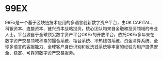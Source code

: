 # 

# 99EX

99Ex是一个基于区块链技术应用的多语言创新数字资产平台，由OK CAPITAL、科银资本、连接资本、链兴资本战略投资，核心团队均来自金融和投资领域的专业人士。平台源自于全球顶尖数字资产平台OKEx的开放平台，依托OKEx多年来在数字资产交易领域积累的撮合系统、柜台系统、冷热钱包系统、资金清算系统、全球多语言的客服能力、全球客户身份识别和反洗钱系统等丰富的经验为用户提供安全、稳定、可靠的数字资产交易服务。

